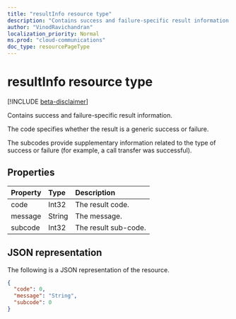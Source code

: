 ```yaml
---
title: "resultInfo resource type"
description: "Contains success and failure-specific result information."
author: "VinodRavichandran"
localization_priority: Normal
ms.prod: "cloud-communications"
doc_type: resourcePageType
---
```


# resultInfo resource type

[!INCLUDE [beta-disclaimer](../../includes/beta-disclaimer.md)]

Contains success and failure-specific result information. 

The code specifies whether the result is a generic success or failure. 

The subcodes provide supplementary information related to the type of success or failure (for example, a call transfer was successful).


## Properties

| Property | Type   | Description          |
| :------- | :----- | :------------------  |
| code     | Int32 | The result code.     |
| message  | String | The message.         |
| subcode  | Int32 | The result sub-code. |

## JSON representation

The following is a JSON representation of the resource.

<!-- {
  "blockType": "resource",
  "optionalProperties": [

  ],
  "@odata.type": "microsoft.graph.resultInfo"
}-->
```json
{
  "code": 0,
  "message": "String",
  "subcode": 0
}
```

<!-- uuid: 8fcb5dbc-d5aa-4681-8e31-b001d5168d79
2015-10-25 14:57:30 UTC -->
<!--
{
  "type": "#page.annotation",
  "description": "resultInfo resource",
  "keywords": "",
  "section": "documentation",
  "tocPath": "",
  "suppressions": []
}
-->

